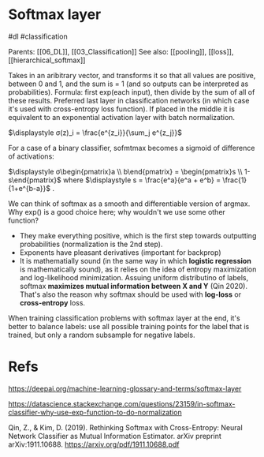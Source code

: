 # Softmax layer

#dl #classification

Parents: [[06_DL]], [[03_Classification]]
See also: [[pooling]], [[loss]], [[hierarchical_softmax]]

Takes in an aribitrary vector, and transforms it so that all values are positive, between 0 and 1, and the sum is = 1 (and so outputs can be interpreted as probabilities). Formula: first exp(each input), then divide by the sum of all of these results. Preferred last layer in classification networks (in which case it's used with cross-entropy loss function). If placed in the middle it is equivalent to an exponential activation layer with batch normalization.

$\displaystyle σ(z)_i = \frac{e^{z_i}}{\sum_j e^{z_j}}$

For a case of a binary classifier, sofmtmax becomes a sigmoid of difference of activations:

$\displaystyle σ\begin{pmatrix}a \\ b\end{pmatrix} = \begin{pmatrix}s \\ 1-s\end{pmatrix}$ where $\displaystyle s = \frac{e^a}{e^a + e^b} = \frac{1}{1+e^{b-a}}$ .

We can think of softmax as a smooth and differentiable version of argmax. Why exp() is a good choice here; why wouldn't we use some other function?
* They make everything positive, which is the first step towards outputting probabilities (normalization is the 2nd step).
* Exponents have pleasant derivatives (important for backprop)
* It is mathematially sound (in the same way in which **logistic regression** is mathematically sound), as it relies on the idea of entropy maximization and log-likelihood minimization. Assuing uniform distributino of labels, softmax **maximizes mutual information between X and Y** (Qin 2020). That's also the reason why softmax should be used with **log-loss** or **cross-entropy** loss.

When training classification problems with softmax layer at the end, it's better to balance labels: use all possible training points for the label that is trained, but only a random subsample for negative labels.

# Refs

https://deepai.org/machine-learning-glossary-and-terms/softmax-layer

https://datascience.stackexchange.com/questions/23159/in-softmax-classifier-why-use-exp-function-to-do-normalization

Qin, Z., & Kim, D. (2019). Rethinking Softmax with Cross-Entropy: Neural Network Classifier as Mutual Information Estimator. arXiv preprint arXiv:1911.10688.
https://arxiv.org/pdf/1911.10688.pdf